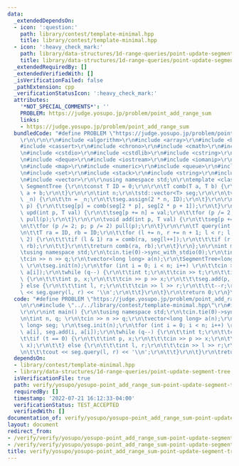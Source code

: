```yaml
---
data:
  _extendedDependsOn:
  - icon: ':question:'
    path: library/contest/template-minimal.hpp
    title: library/contest/template-minimal.hpp
  - icon: ':heavy_check_mark:'
    path: library/data-structures/1d-range-queries/point-update-segment-tree.hpp
    title: library/data-structures/1d-range-queries/point-update-segment-tree.hpp
  _extendedRequiredBy: []
  _extendedVerifiedWith: []
  _isVerificationFailed: false
  _pathExtension: cpp
  _verificationStatusIcon: ':heavy_check_mark:'
  attributes:
    '*NOT_SPECIAL_COMMENTS*': ''
    PROBLEM: https://judge.yosupo.jp/problem/point_add_range_sum
    links:
    - https://judge.yosupo.jp/problem/point_add_range_sum
  bundledCode: "#define PROBLEM \"https://judge.yosupo.jp/problem/point_add_range_sum\"\
    \r\n\r\n\r\n#include <algorithm>\r\n#include <array>\r\n#include <bitset>\r\n\
    #include <cassert>\r\n#include <chrono>\r\n#include <cmath>\r\n#include <complex>\r\
    \n#include <cstdio>\r\n#include <cstdlib>\r\n#include <cstring>\r\n#include <ctime>\r\
    \n#include <deque>\r\n#include <iostream>\r\n#include <iomanip>\r\n#include <list>\r\
    \n#include <map>\r\n#include <numeric>\r\n#include <queue>\r\n#include <random>\r\
    \n#include <set>\r\n#include <stack>\r\n#include <string>\r\n#include <unordered_map>\r\
    \n#include <vector>\r\n\r\nusing namespace std;\n\r\ntemplate <class T> struct\
    \ SegmentTree {\r\n\tconst T ID = 0;\r\n\r\n\tT comb(T a, T b) {\r\n\t\treturn\
    \ a + b;\r\n\t}\r\n\r\n\tint n;\r\n\tstd::vector<T> seg;\r\n\r\n\tvoid init(int\
    \ _n) {\r\n\t\tn = _n;\r\n\t\tseg.assign(2 * n, ID);\r\n\t}\r\n\r\n\tvoid pull(int\
    \ p) {\r\n\t\tseg[p] = comb(seg[2 * p], seg[2 * p + 1]);\r\n\t}\r\n\r\n\tvoid\
    \ upd(int p, T val) {\r\n\t\tseg[p += n] = val;\r\n\t\tfor (p /= 2; p; p /= 2)\
    \ pull(p);\r\n\t}\r\n\r\n\tvoid add(int p, T val) {\r\n\t\tseg[p += n] += val;\r\
    \n\t\tfor (p /= 2; p; p /= 2) pull(p);\r\n\t}\r\n\r\n\tT query(int l, int r) {\r\
    \n\t\tT ra = ID, rb = ID;\r\n\t\tfor (l += n, r += n + 1; l < r; l /= 2, r /=\
    \ 2) {\r\n\t\t\tif (l & 1) ra = comb(ra, seg[l++]);\r\n\t\t\tif (r & 1) rb = comb(seg[--r],\
    \ rb);\r\n\t\t}\r\n\t\treturn comb(ra, rb);\r\n\t}\r\n};\n\r\nint main() {\r\n\
    \tusing namespace std;\r\n\tcin.tie(0)->sync_with_stdio(0);\r\n\tint n, q; \r\n\
    \tcin >> n >> q;\r\n\tvector<long long> a(n);\r\n\tSegmentTree<long long> seg;\
    \ \r\n\tseg.init(n);\r\n\tfor (int i = 0; i < n; i++) \r\n\t\tcin >> a[i], seg.add(i,\
    \ a[i]);\r\n\twhile (q--) {\r\n\t\tint t;\r\n\t\tcin >> t;\r\n\t\tif (t == 0)\
    \ {\r\n\t\t\tint p, x;\r\n\t\t\tcin >> p >> x;\r\n\t\t\tseg.add(p, x);\r\n\t\t\
    } else {\r\n\t\t\tint l, r;\r\n\t\t\tcin >> l >> r;\r\n\t\t\t--r;\r\n\t\t\tcout\
    \ << seg.query(l, r) << '\\n';\r\n\t\t}\r\n\t}\r\n\treturn 0;\r\n}\n"
  code: "#define PROBLEM \"https://judge.yosupo.jp/problem/point_add_range_sum\"\r\
    \n\r\n#include \"../../library/contest/template-minimal.hpp\"\r\n#include \"../../library/data-structures/1d-range-queries/point-update-segment-tree.hpp\"\
    \r\n\r\nint main() {\r\n\tusing namespace std;\r\n\tcin.tie(0)->sync_with_stdio(0);\r\
    \n\tint n, q; \r\n\tcin >> n >> q;\r\n\tvector<long long> a(n);\r\n\tSegmentTree<long\
    \ long> seg; \r\n\tseg.init(n);\r\n\tfor (int i = 0; i < n; i++) \r\n\t\tcin >>\
    \ a[i], seg.add(i, a[i]);\r\n\twhile (q--) {\r\n\t\tint t;\r\n\t\tcin >> t;\r\n\
    \t\tif (t == 0) {\r\n\t\t\tint p, x;\r\n\t\t\tcin >> p >> x;\r\n\t\t\tseg.add(p,\
    \ x);\r\n\t\t} else {\r\n\t\t\tint l, r;\r\n\t\t\tcin >> l >> r;\r\n\t\t\t--r;\r\
    \n\t\t\tcout << seg.query(l, r) << '\\n';\r\n\t\t}\r\n\t}\r\n\treturn 0;\r\n}"
  dependsOn:
  - library/contest/template-minimal.hpp
  - library/data-structures/1d-range-queries/point-update-segment-tree.hpp
  isVerificationFile: true
  path: verify/yosupo/yosupo-point_add_range_sum-point-update-segment-tree.test.cpp
  requiredBy: []
  timestamp: '2022-07-21 16:12:33-04:00'
  verificationStatus: TEST_ACCEPTED
  verifiedWith: []
documentation_of: verify/yosupo/yosupo-point_add_range_sum-point-update-segment-tree.test.cpp
layout: document
redirect_from:
- /verify/verify/yosupo/yosupo-point_add_range_sum-point-update-segment-tree.test.cpp
- /verify/verify/yosupo/yosupo-point_add_range_sum-point-update-segment-tree.test.cpp.html
title: verify/yosupo/yosupo-point_add_range_sum-point-update-segment-tree.test.cpp
---
```


